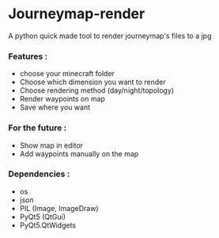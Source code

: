 # Journeymap-render
A python quick made tool to render journeymap's files to a jpg

### Features :
- choose your minecraft folder
- Choose which dimension you want to render
- Choose rendering method (day/night/topology)
- Render waypoints on map
- Save where you want

### For the future : 
- Show map in editor
- Add waypoints manually on the map


### Dependencies :
- os
- json
- PIL (Image, ImageDraw)
- PyQt5 (QtGui)
- PyQt5.QtWidgets
